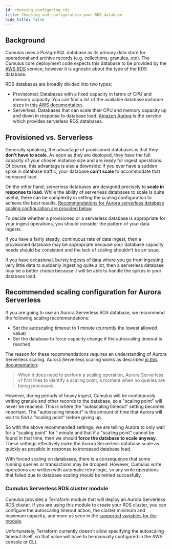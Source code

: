 ```yaml
---
id: choosing_configuring_rds
title: Choosing and configuration your RDS database
hide_title: false
---
```


## Background

Cumulus uses a PostgreSQL database as its primary data store
for operational and archive records (e.g. collections, granules, etc). The Cumulus
core deployment code expects this database to be provided by the [AWS RDS](https://docs.aws.amazon.com/rds/index.html) service,
however it is agnostic about the type of the RDS database.

RDS databases are broadly divided into two types:

- Provisioned: Databases with a fixed capacity in terms of CPU and memory capacity. You can find
a list of the available database instance sizes in [this AWS documentation](https://docs.aws.amazon.com/AmazonRDS/latest/UserGuide/Concepts.DBInstanceClass.html).
- Serverless: Databases that can scale their CPU and memory capacity up and down in response to database load. [Amazon Aurora](https://docs.aws.amazon.com/AmazonRDS/latest/AuroraUserGuide/CHAP_AuroraOverview.html) is the service which provides serverless RDS databases.

## Provisioned vs. Serverless

Generally speaking, the advantage of provisioned databases is that they **don't have to scale**.
As soon as they are deployed, they have the full capacity of your chosen instance size and are
ready for ingest operations. Of course, this advantage is also a downside: if you ever have a
sudden spike in database traffic, your database **can't scale** to accommodate that increased
load.

On the other hand, serverless databases are designed precisely to **scale in response to load**.
While the ability of serverless databases to scale is quite useful, there can be complexity in
setting the scaling configuration to achieve the best results. [Recommendations for Aurora serverless database scaling configuration are provided below](#recommended-scaling-configuration-for-aurora-serverless).

To decide whether a provisioned or a serverless database is appropriate for your ingest
operations, you should consider the pattern of your data ingests.

If you have a fairly steady, continuous rate of data ingest, then a provisioned database
may be appropriate because your database capacity needs should be consistent and the lack of
scaling shouldn't be an issue.

If you have occasional, bursty ingests of data where you go from ingesting very little data
to suddenly ingesting quite a lot, then a serverless database may be a better choice because it
will be able to handle the spikes in your database load.

## Recommended scaling configuration for Aurora Serverless

If you are going to use an Aurora Serverless RDS database, we recommend the following scaling recommendations:

- Set the autoscaling timeout to 1 minute (currently the lowest allowed value)
- Set the database to force capacity change if the autoscaling timeout is reached

The reason for these recommendations requires an understanding of Aurora Serverless scaling.
Aurora Serverless scaling works as described [in this documentation](https://docs.aws.amazon.com/AmazonRDS/latest/AuroraUserGuide/aurora-serverless.how-it-works.html):

> When it does need to perform a scaling operation, Aurora Serverless v1 first tries to identify a scaling point, a moment when no queries are being processed

However, during periods of heavy ingest, Cumulus will be continuously writing granule and other
records to the database, so a "scaling point" will never be reached. This is where the
"autoscaling timeout" setting becomes important. The "autoscaling timeout" is the amount of time
that Aurora will wait to find a "scaling point" before giving up.

So with the above recommended settings, we are telling Aurora to only wait for a "scaling point"
for 1 minute and that if a "scaling point" cannot be found in that time, then we should
**force the database to scale anyway**. These settings effectively make the Aurora Serverless database scale as quickly as possible in response to increased database load.

With forced scaling on databases, there is a consequence that some running queries or transactions
may be dropped. However, Cumulus write operations are written with automatic retry logic, so any
write operations that failed due to database scaling should be retried succesfully.

### Cumulus Serverless RDS cluster module

Cumulus provides a Terraform module that will deploy an Aurora Serverless RDS cluster. If you are
using this module to create your RDS cluster, you can configure the autoscaling timeout action,
the cluster minimum and maximum capacity, and more as seen in the [supported variables for the module](https://github.com/nasa/cumulus/blob/6f104a89457be453809825ac2b4ac46985239365/tf-modules/cumulus-rds-tf/variables.tf).

Unfortunately, Terraform currently doesn't allow specifying the autoscaling timeout itself, so
that value will have to be manually configured in the AWS console or CLI.
